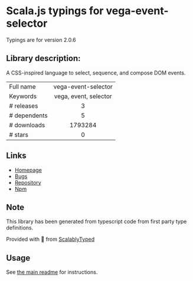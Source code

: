 
# Scala.js typings for vega-event-selector

Typings are for version 2.0.6

## Library description:
A CSS-inspired language to select, sequence, and compose DOM events.

|                    |                 |
| ------------------ | :-------------: |
| Full name          | vega-event-selector |
| Keywords           | vega, event, selector |
| # releases         | 3 |
| # dependents       | 5 |
| # downloads        | 1793284 |
| # stars            | 0 |

## Links
- [Homepage](https://github.com/vega/vega#readme)
- [Bugs](https://github.com/vega/vega/issues)
- [Repository](https://github.com/vega/vega)
- [Npm](https://www.npmjs.com/package/vega-event-selector)
    


## Note
This library has been generated from typescript code from first party type definitions.

Provided with :purple_heart: from [ScalablyTyped](https://github.com/oyvindberg/ScalablyTyped)

## Usage
See [the main readme](../../readme.md) for instructions.


